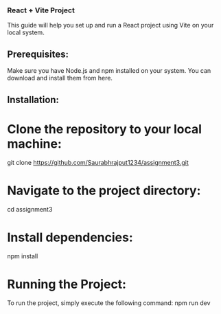 ### React + Vite Project
This guide will help you set up and run a React project using Vite on your local system.

## Prerequisites:
Make sure you have Node.js and npm installed on your system. You can download and install them from here.

## Installation:


# Clone the repository to your local machine:
git clone https://github.com/Saurabhrajput1234/assignment3.git


# Navigate to the project directory:
cd assignment3


# Install dependencies:
npm install

# Running the Project:
To run the project, simply execute the following command:
npm run dev
